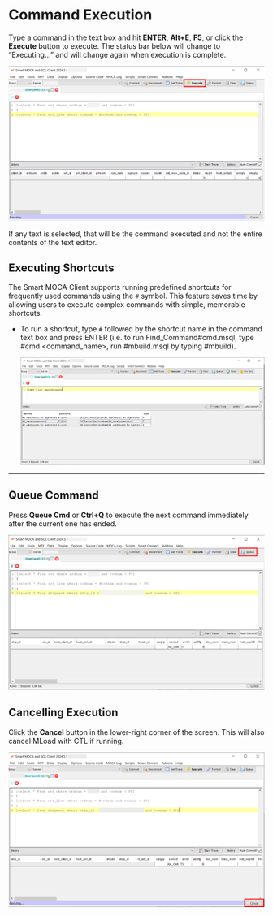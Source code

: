 # Command Execution

Type a command in the text box and hit **ENTER**, **Alt+E**, **F5**, or click the **Execute** button to execute. The status bar below will change to “Executing…” and will change again when execution is complete. 

  ![Execution](../.attachments/adhoc1.png)

If any text is selected, that will be the command executed and not the entire contents of the text editor.

## Executing Shortcuts

The Smart MOCA Client supports running predefined shortcuts for frequently used commands using the `#` symbol. This feature saves time by allowing users to execute complex commands with simple, memorable shortcuts.

- To run a shortcut, type `#` followed by the shortcut name in the command text box and press ENTER (i.e. to run Find_Command#cmd.msql, type #cmd <command_name>, run #mbuild.msql by typing #mbuild). 
  
  ![script](../.attachments/script1.png)

---

## Queue Command

Press **Queue Cmd** or **Ctrl+Q** to execute the next command immediately after the current one has ended.

  ![Queue](../.attachments/adhoc2.png)

## Cancelling Execution

Click the **Cancel** button in the lower-right corner of the screen. This will also cancel MLoad with CTL if running.

  ![Cancellation](../.attachments/adhoc3.png)

